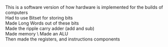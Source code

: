 This is a software version of how hardware is implemented for the builds of computers
\
Had to use Bitset for storing bits
\
Made Long Words out of these bits
\
Made the ripple carry adder (add and sub)
\
Made memory
\ 
Made an ALU
\
Then made the registers, and instructions components
